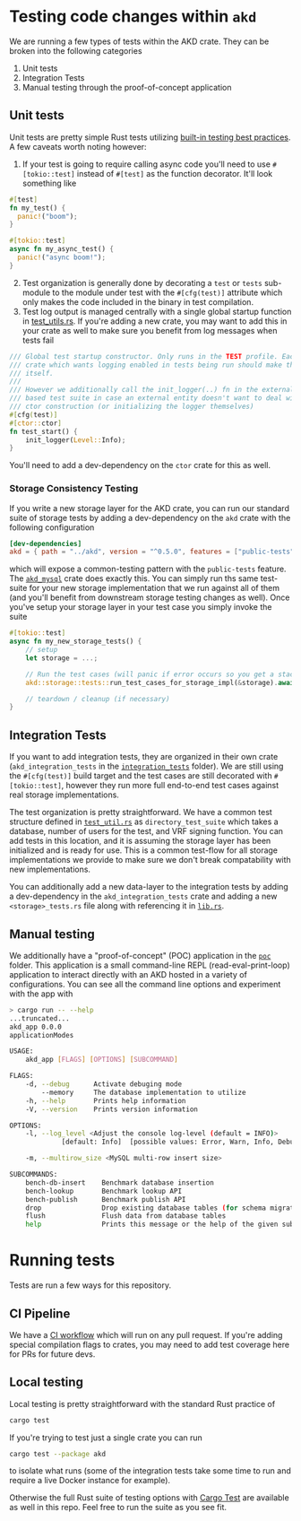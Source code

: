 # Testing code changes within `akd`

We are running a few types of tests within the AKD crate. They can be broken into the following categories

1. Unit tests
2. Integration Tests
3. Manual testing through the proof-of-concept application

## Unit tests

Unit tests are pretty simple Rust tests utilizing [built-in testing best practices](https://doc.rust-lang.org/book/ch11-01-writing-tests.html). A few caveats worth noting however:

1. If your test is going to require calling async code you'll need to use ```#[tokio::test]``` instead of ```#[test]``` as the function decorator. It'll look something like
```rust
#[test]
fn my_test() {
  panic!("boom");
}

#[tokio::test]
async fn my_async_test() {
  panic!("async boom!");
}
```
2. Test organization is generally done by decorating a ```test``` or ```tests``` sub-module to the module under test with the ```#[cfg(test)]``` attribute which only makes the code included in the binary in test compilation.
3. Test log output is managed centrally with a single global startup function in [test_utils.rs](akd/src/test_utils.rs). If you're adding a new crate, you may want to add this in your crate as well to make sure you benefit from log messages when tests fail
```rust
/// Global test startup constructor. Only runs in the TEST profile. Each
/// crate which wants logging enabled in tests being run should make this call
/// itself.
///
/// However we additionally call the init_logger(..) fn in the external storage
/// based test suite in case an external entity doesn't want to deal with the
/// ctor construction (or initializing the logger themselves)
#[cfg(test)]
#[ctor::ctor]
fn test_start() {
    init_logger(Level::Info);
}
```
You'll need to add a dev-dependency on the `ctor` crate for this as well.

### Storage Consistency Testing

If you write a new storage layer for the AKD crate, you can run our standard suite of storage tests by adding a dev-dependency on the `akd` crate with the following configuration

```toml
[dev-dependencies]
akd = { path = "../akd", version = "^0.5.0", features = ["public-tests", "serde"] }
```

which will expose a common-testing pattern with the `public-tests` feature. The [`akd_mysql`](akd_mysql/src/mysql_db_tests.rs) crate does exactly this. You can simply run ths same test-suite for your new storage implementation that we run against all of them (and you'll benefit from downstream storage testing changes as well). Once you've setup your storage layer in your test case you simply invoke the suite

```rust
#[tokio::test]
async fn my_new_storage_tests() {
    // setup
    let storage = ...;

    // Run the test cases (will panic if error occurs so you get a stack trace)
    akd::storage::tests::run_test_cases_for_storage_impl(&storage).await;

    // teardown / cleanup (if necessary)
}
```

## Integration Tests

If you want to add integration tests, they are organized in their own crate (`akd_integration_tests` in the [`integration_tests`](integration_tests/src) folder). We are still using the `#[cfg(test)]` build target and the test cases are still decorated with `#[tokio::test]`, however they run more full end-to-end test cases against real storage implementations.

The test organization is pretty straightforward. We have a common test structure defined in [`test_util.rs`](integration_tests/src/test_util.rs) as `directory_test_suite` which takes a database, number of users for the test, and VRF signing function. You can add tests in this location, and it is assuming the storage layer has been initialized and is ready for use. This is a common test-flow for all storage implementations we provide to make sure we don't break compatability with new implementations.

You can additionally add a new data-layer to the integration tests by adding a dev-dependency in the `akd_integration_tests` crate and adding a new `<storage>_tests.rs` file along with referencing it in [`lib.rs`](integration_tests/src/lib.rs).

## Manual testing

We additionally have a "proof-of-concept" (POC) application in the [`poc`](poc/src) folder. This application is a small command-line REPL (read-eval-print-loop) application to interact directly with an AKD hosted in a variety of configurations. You can see all the command line options and experiment with the app with

```bash
> cargo run -- --help
...truncated...
akd_app 0.0.0
applicationModes

USAGE:
    akd_app [FLAGS] [OPTIONS] [SUBCOMMAND]

FLAGS:
    -d, --debug      Activate debuging mode
        --memory     The database implementation to utilize
    -h, --help       Prints help information
    -V, --version    Prints version information

OPTIONS:
    -l, --log_level <Adjust the console log-level (default = INFO)>
             [default: Info]  [possible values: Error, Warn, Info, Debug, Trace]

    -m, --multirow_size <MySQL multi-row insert size>                   [default: 100]

SUBCOMMANDS:
    bench-db-insert    Benchmark database insertion
    bench-lookup       Benchmark lookup API
    bench-publish      Benchmark publish API
    drop               Drop existing database tables (for schema migration etc.)
    flush              Flush data from database tables
    help               Prints this message or the help of the given subcommand(s)
```

# Running tests

Tests are run a few ways for this repository.

## CI Pipeline

We have a [CI workflow](.github/ci.yml) which will run on any pull request. If you're adding special compilation flags to crates, you may need to add test coverage here for PRs for future devs.

## Local testing

Local testing is pretty straightforward with the standard Rust practice of

```bash
cargo test
```

If you're trying to test just a single crate you can run

```bash
cargo test --package akd
```

to isolate what runs (some of the integration tests take some time to run and require a live Docker instance for example).

Otherwise the full Rust suite of testing options with [Cargo Test](https://doc.rust-lang.org/cargo/commands/cargo-test.html) are available as well in this repo. Feel free to run the suite as you see fit.

